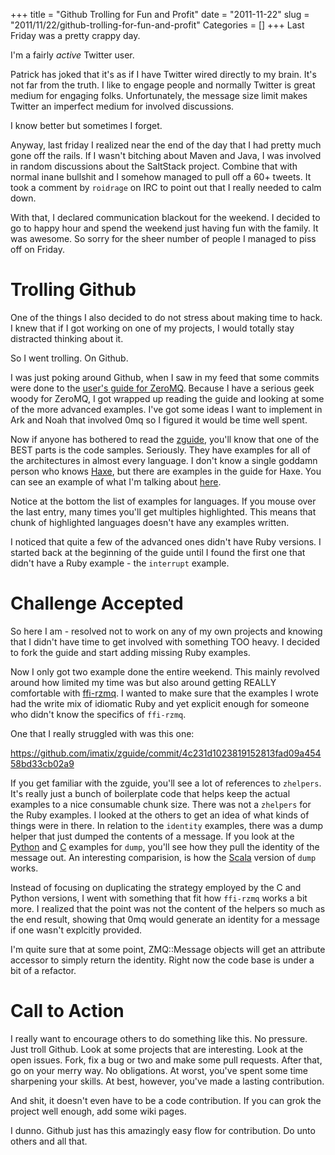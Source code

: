+++
title = "Github Trolling for Fun and Profit"
date = "2011-11-22"
slug = "2011/11/22/github-trolling-for-fun-and-profit"
Categories = []
+++
Last Friday was a pretty crappy day.
<!-- more -->
I'm a fairly _active_ Twitter user.

Patrick has joked that it's as if I have Twitter wired directly to my brain. It's not far from the truth.
I like to engage people and normally Twitter is great medium for engaging folks. Unfortunately, the message size limit makes Twitter an imperfect medium for involved discussions.

I know better but sometimes I forget.

Anyway, last friday I realized near the end of the day that I had pretty much gone off the rails. If I wasn't bitching about Maven and Java, I was involved in random discussions about the SaltStack project. Combine that with normal inane bullshit and I somehow managed to pull off a 60+ tweets. It took a comment by `roidrage` on IRC to point out that I really needed to calm down.

With that, I declared communication blackout for the weekend. I decided to go to happy hour and spend the weekend just having fun with the family. It was awesome. So sorry for the sheer number of people I managed to piss off on Friday.

# Trolling Github
One of the things I also decided to do not stress about making time to hack. I knew that if I got working on one of my projects, I would totally stay distracted thinking about it.

So I went trolling. On Github.

I was just poking around Github, when I saw in my feed that some commits were done to the [user's guide for ZeroMQ](https://github.com/imatix/zguide). Because I have a serious geek woody for ZeroMQ, I got wrapped up reading the guide and looking at some of the more advanced examples. I've got some ideas I want to implement in Ark and Noah that involved 0mq so I figured it would be time well spent.

Now if anyone has bothered to read the [zguide](http://zguide.zeromq.org/), you'll know that one of the BEST parts is the code samples. Seriously. They have examples for all of the architectures in almost every language. I don't know a single goddamn person who knows [Haxe](http://en.wikipedia.org/wiki/HaXe), but there are examples in the guide for Haxe. You can see an example of what I'm talking about [here](http://zguide.zeromq.org/page:all#Divide-and-Conquer).

Notice at the bottom the list of examples for languages. If you mouse over the last entry, many times you'll get multiples highlighted. This means that chunk of highlighted languages doesn't have any examples written.

I noticed that quite a few of the advanced ones didn't have Ruby versions. I started back at the beginning of the guide until I found the first one that didn't have a Ruby example - the `interrupt` example.

# Challenge Accepted
So here I am - resolved not to work on any of my own projects and knowing that I didn't have time to get involved with something TOO heavy. I decided to fork the guide and start adding missing Ruby examples.

Now I only got two example done the entire weekend. This mainly revolved around how limited my time was but also around getting REALLY comfortable with [ffi-rzmq](https://github.com/chuckremes/ffi-rzmq). I wanted to make sure that the examples I wrote had the write mix of idiomatic Ruby and yet explicit enough for someone who didn't know the specifics of `ffi-rzmq`.

One that I really struggled with was this one:

[https://github.com/imatix/zguide/commit/4c231d1023819152813fad09a45458bd33cb02a9
](https://github.com/imatix/zguide/commit/4c231d1023819152813fad09a45458bd33cb02a9)

If you get familiar with the zguide, you'll see a lot of references to `zhelpers`. It's really just a bunch of boilerplate code that helps keep the actual examples to a nice consumable chunk size. There was not a `zhelpers` for the Ruby examples. I looked at the others to get an idea of what kinds of things were in there. In relation to the `identity` examples, there was a dump helper that just dumped the contents of a message. If you look at the [Python](https://github.com/imatix/zguide/blob/master/examples/Python/zhelpers.py) and [C](https://github.com/imatix/zguide/blob/master/examples/C/zhelpers.h) examples for `dump`, you'll see how they pull the identity of the message out. An interesting comparision, is how the [Scala](https://github.com/imatix/zguide/blob/master/examples/Scala/utils.scala) version of `dump` works.

Instead of focusing on duplicating the strategy employed by the C and Python versions, I went with something that fit how `ffi-rzmq` works a bit more. I realized that the point was not the content of the helpers so much as the end result, showing that 0mq would generate an identity for a message if one wasn't explcitly provided.

I'm quite sure that at some point, ZMQ::Message objects will get an attribute accessor to simply return the identity. Right now the code base is under a bit of a refactor.

# Call to Action
I really want to encourage others to do something like this. No pressure. Just troll Github. Look at some projects that are interesting. Look at the open issues. Fork, fix a bug or two and make some pull requests. After that, go on your merry way. No obligations. At worst, you've spent some time sharpening your skills. At best, however, you've made a lasting contribution.

And shit, it doesn't even have to be a code contribution. If you can grok the project well enough, add some wiki pages.

I dunno. Github just has this amazingly easy flow for contribution. Do unto others and all that.

